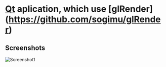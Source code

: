 # [Qt](https://www.qt.io) aplication, which use [glRender] (https://github.com/sogimu/glRender)


## Screenshots
![Screenshot1](https://raw.githubusercontent.com/sogimu/glRenderAppWithQt/master/about/screenshots/screenshot.png)
